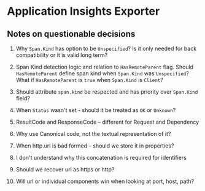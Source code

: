 # Application Insights Exporter

## Notes on questionable decisions

1. Why `Span.Kind` has option to be `Unspecified`? Is it only needed for back
   compatibility or it is valid long term?
2. Span Kind detection logic and relation to `HasRemoteParent` flag. Should
   `HasRemoteParent` define span kind when `Span.Kind` was `Unspecified`?
   What if `HasRemoteParent` is `true` when `Span.Kind` is `Client`?
3. Should attribute `span.kind` be respected and has priority over `Span.Kind`
   field?
4. When `Status` wasn't set - should it be treated as `OK` or `Unknown`?

5. ResultCode and ResponseCode – different for Request and Dependency
6. Why use Canonical code, not the textual representation of it?
7. When http.url is bad formed – should we store it in properties?
8. I don't understand why this concatenation is required for identifiers
9. Should we recover url as https or http?
10. Will url or individual components win when looking at port, host, path?